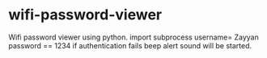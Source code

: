 # wifi-password-viewer
Wifi password viewer using python.
import subprocess username= Zayyan password == 1234 if authentication fails beep alert sound will be started.

